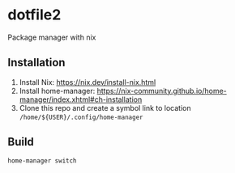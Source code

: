 # dotfile2
Package manager with nix

## Installation

1. Install Nix: https://nix.dev/install-nix.html
2. Install home-manager: https://nix-community.github.io/home-manager/index.xhtml#ch-installation
3. Clone this repo and create a symbol link to location `/home/${USER}/.config/home-manager`

## Build
```
home-manager switch
```
